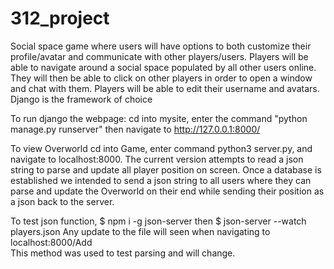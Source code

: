 # 312_project

Social space game where users will have options to both customize their profile/avatar and communicate with other players/users.
Players will be able to navigate around a social space populated by all other users online. They will then be able to click on other players in order to open a window and chat with them. Players will be able to edit their username and avatars.
Django is the framework of choice

To run django the webpage: cd into mysite, enter the command "python manage.py runserver" then navigate to http://127.0.0.1:8000/

To view Overworld cd into Game, enter command python3 server.py, and navigate to localhost:8000. The current version attempts to read a json string to parse and update all player position on screen. Once a database is established we intended to send a json string to all users where they can parse and update the Overworld on their end while sending their position as a json back to the server. 

To test json function, $ npm i -g json-server then  $ json-server --watch players.json 
Any update to the file will seen when navigating to localhost:8000/Add  
This method was used to test parsing and will change. 
